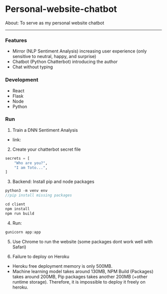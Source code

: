 # Personal-website-chatbot
About: To serve as my personal website chatbot 

<hr/>
 
 
### Features
* Mirror (NLP Sentiment Analysis) increasing user experience (only sensitive to neutral, happy, and surprise)
* Chatbot (Python Chatterbot) introducing the author
* Chat without typing

### Development
* React
* Flask
* Node
* Python

### Run


1. Train a DNN Sentiment Analysis 
* link:

2. Create your chatterbot secret file
``` python
secrets = [
    "Who are you?",
    "I am Toto...",
] 
```
3. Backend: Install pip and node packages
``` javascript
python3 -m venv env
//pip install missing packages 
```
``` javascript
cd client
npm install
npm run build
```

4. Run:
``` javascript
gunicorn app:app
```

5. Use Chrome to run the website (some packages dont work well with Safari)

6. Failure to deploy on Heroku
* Heroku free deployment memory is only 500MB.
* Machine learning model takes around 130MB, NPM Build (Packages) takes around 200MB, Pip packages takes another 200MB (+other runtime storage). Therefore, it is impossible to deploy it freely on heroku.